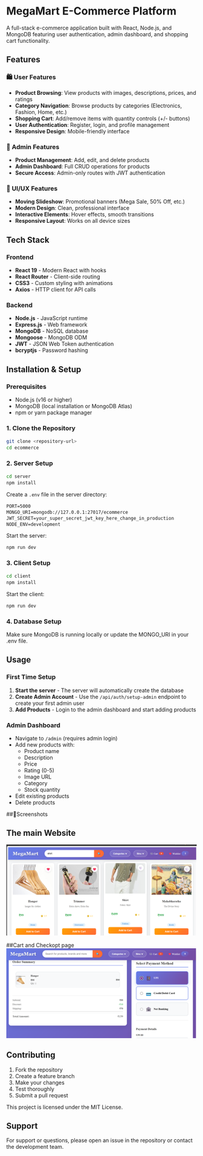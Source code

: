 # MegaMart E-Commerce Platform

A full-stack e-commerce application built with React, Node.js, and MongoDB featuring user authentication, admin dashboard, and shopping cart functionality.

## Features

### 🛍️ User Features
- **Product Browsing**: View products with images, descriptions, prices, and ratings
- **Category Navigation**: Browse products by categories (Electronics, Fashion, Home, etc.)
- **Shopping Cart**: Add/remove items with quantity controls (+/- buttons)
- **User Authentication**: Register, login, and profile management
- **Responsive Design**: Mobile-friendly interface

### 🔧 Admin Features
- **Product Management**: Add, edit, and delete products
- **Admin Dashboard**: Full CRUD operations for products
- **Secure Access**: Admin-only routes with JWT authentication

### 🎨 UI/UX Features
- **Moving Slideshow**: Promotional banners (Mega Sale, 50% Off, etc.)
- **Modern Design**: Clean, professional interface
- **Interactive Elements**: Hover effects, smooth transitions
- **Responsive Layout**: Works on all device sizes

## Tech Stack

### Frontend
- **React 19** - Modern React with hooks
- **React Router** - Client-side routing
- **CSS3** - Custom styling with animations
- **Axios** - HTTP client for API calls

### Backend
- **Node.js** - JavaScript runtime
- **Express.js** - Web framework
- **MongoDB** - NoSQL database
- **Mongoose** - MongoDB ODM
- **JWT** - JSON Web Token authentication
- **bcryptjs** - Password hashing

## Installation & Setup

### Prerequisites
- Node.js (v16 or higher)
- MongoDB (local installation or MongoDB Atlas)
- npm or yarn package manager

### 1. Clone the Repository
```bash
git clone <repository-url>
cd ecommerce
```

### 2. Server Setup
```bash
cd server
npm install
```

Create a `.env` file in the server directory:
```env
PORT=5000
MONGO_URI=mongodb://127.0.0.1:27017/ecommerce
JWT_SECRET=your_super_secret_jwt_key_here_change_in_production
NODE_ENV=development
```

Start the server:
```bash
npm run dev
```

### 3. Client Setup
```bash
cd client
npm install
```

Start the client:
```bash
npm run dev
```

### 4. Database Setup
Make sure MongoDB is running locally or update the MONGO_URI in your .env file.

## Usage

### First Time Setup
1. **Start the server** - The server will automatically create the database
2. **Create Admin Account** - Use the `/api/auth/setup-admin` endpoint to create your first admin user
3. **Add Products** - Login to the admin dashboard and start adding products

### Admin Dashboard
- Navigate to `/admin` (requires admin login)
- Add new products with:
  - Product name
  - Description
  - Price
  - Rating (0-5)
  - Image URL
  - Category
  - Stock quantity
- Edit existing products
- Delete products

##📸Screenshots
## The main Website
![image alt](https://github.com/Sainath-K-tech/MegaMart-Ecommerce-/blob/60877336e969350e40bcaa1b80a5ad6cd98e4ffe/Screenshot%202025-09-02%20161537.png)

##Cart and Checkopt page
![image alt](https://github.com/Sainath-K-tech/MegaMart-Ecommerce-/blob/60877336e969350e40bcaa1b80a5ad6cd98e4ffe/Screenshot%202025-09-02%20161711.png)

## Contributing

1. Fork the repository
2. Create a feature branch
3. Make your changes
4. Test thoroughly
5. Submit a pull request



This project is licensed under the MIT License.

## Support

For support or questions, please open an issue in the repository or contact the development team.
